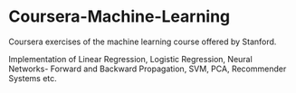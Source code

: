 Coursera-Machine-Learning
=========================

Coursera exercises of the machine learning course offered by Stanford.

Implementation of Linear Regression, Logistic Regression, Neural Networks- Forward and Backward Propagation, SVM, PCA, Recommender Systems etc.
